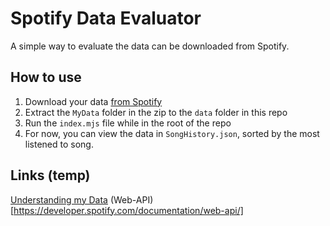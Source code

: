 # Spotify Data Evaluator

A simple way to evaluate the data can be downloaded from Spotify.

## How to use

1. Download your data [from Spotify](https://www.spotify.com/us/account/privacy/)
2. Extract the `MyData` folder in the zip to the `data` folder in this repo
3. Run the `index.mjs` file while in the root of the repo
4. For now, you can view the data in `SongHistory.json`, sorted by the most listened to song.

## Links (temp)

[Understanding my Data](https://support.spotify.com/us/article/understanding-my-data/)
(Web-API)[https://developer.spotify.com/documentation/web-api/]